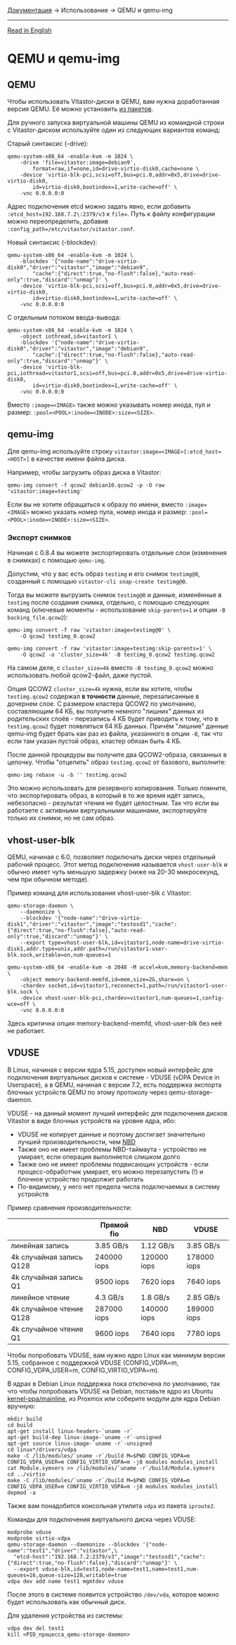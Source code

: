 [Документация](../../README-ru.md#документация) → Использование → QEMU и qemu-img

-----

[Read in English](qemu.en.md)

# QEMU и qemu-img

## QEMU

Чтобы использовать Vitastor-диски в QEMU, вам нужна доработанная версия QEMU.
Её можно установить [из пакетов](../installation/packages.ru.md).

Для ручного запуска виртуальной машины QEMU из командной строки с Vitastor-диском
используйте один из следующих вариантов команд:

Старый синтаксис (-drive):

```
qemu-system-x86_64 -enable-kvm -m 1024 \
    -drive 'file=vitastor:image=debian9',
        format=raw,if=none,id=drive-virtio-disk0,cache=none \
    -device 'virtio-blk-pci,scsi=off,bus=pci.0,addr=0x5,drive=drive-virtio-disk0,
        id=virtio-disk0,bootindex=1,write-cache=off' \
    -vnc 0.0.0.0:0
```

Адрес подключения etcd можно задать явно, если добавить `:etcd_host=192.168.7.2\:2379/v3` к `file=`.
Путь к файлу конфигурации можно переопределить, добавив `:config_path=/etc/vitastor/vitastor.conf`.

Новый синтаксис (-blockdev):

```
qemu-system-x86_64 -enable-kvm -m 1024 \
    -blockdev '{"node-name":"drive-virtio-disk0","driver":"vitastor","image":"debian9",
        "cache":{"direct":true,"no-flush":false},"auto-read-only":true,"discard":"unmap"}' \
    -device 'virtio-blk-pci,scsi=off,bus=pci.0,addr=0x5,drive=drive-virtio-disk0,
        id=virtio-disk0,bootindex=1,write-cache=off' \
    -vnc 0.0.0.0:0
```

С отдельным потоком ввода-вывода:

```
qemu-system-x86_64 -enable-kvm -m 1024 \
    -object iothread,id=vitastor1 \
    -blockdev '{"node-name":"drive-virtio-disk0","driver":"vitastor","image":"debian9",
        "cache":{"direct":true,"no-flush":false},"auto-read-only":true,"discard":"unmap"}' \
    -device 'virtio-blk-pci,iothread=vitastor1,scsi=off,bus=pci.0,addr=0x5,drive=drive-virtio-disk0,
        id=virtio-disk0,bootindex=1,write-cache=off' \
    -vnc 0.0.0.0:0
```

Вместо `:image=<IMAGE>` также можно указывать номер инода, пул и размер: `:pool=<POOL>:inode=<INODE>:size=<SIZE>`.

## qemu-img

Для qemu-img используйте строку `vitastor:image=<IMAGE>[:etcd_host=<HOST>]` в качестве имени файла диска.

Например, чтобы загрузить образ диска в Vitastor:

```
qemu-img convert -f qcow2 debian10.qcow2 -p -O raw 'vitastor:image=testimg'
```

Если вы не хотите обращаться к образу по имени, вместо `:image=<IMAGE>` можно указать номер пула, номер инода и размер:
`:pool=<POOL>:inode=<INODE>:size=<SIZE>`.

### Экспорт снимков

Начиная с 0.8.4 вы можете экспортировать отдельные слои (изменения в снимках) с помощью `qemu-img`.

Допустим, что у вас есть образ `testimg` и его снимок `testimg@0`, созданный с помощью `vitastor-cli snap-create testimg@0`.

Тогда вы можете выгрузить снимок `testimg@0` и данные, изменённые в `testimg` после создания снимка, отдельно,
с помощью следующих команд (ключевые моменты - использование `skip-parents=1` и опции `-B backing_file.qcow2`):

```
qemu-img convert -f raw 'vitastor:image=testimg@0' \
    -O qcow2 testimg_0.qcow2

qemu-img convert -f raw 'vitastor:image=testimg:skip-parents=1' \
    -O qcow2 -o 'cluster_size=4k' -B testimg_0.qcow2 testimg.qcow2
```

На самом деле, с `cluster_size=4k` вместо `-B testimg_0.qcow2` можно использовать любой qcow2-файл,
даже пустой.

Опция QCOW2 `cluster_size=4k` нужна, если вы хотите, чтобы `testimg.qcow2` содержал **в точности**
данные, перезаписанные в дочернем слое. С размером кластера QCOW2 по умолчанию, составляющим 64 КБ,
вы получите немного "лишних" данных из родительских слоёв - перезапись 4 КБ будет приводить к тому,
что в `testimg.qcow2` будет появляться 64 КБ данных. Причём "лишние" данные qemu-img будет брать
как раз из файла, указанного в опции `-B`, так что если там указан пустой образ, кластер обязан быть 4 КБ.

После данной процедуры вы получите два QCOW2-образа, связанных в цепочку. Чтобы "отцепить" образ
`testimg.qcow2` от базового, выполните:

```
qemu-img rebase -u -b '' testimg.qcow2
```

Это можно использовать для резервного копирования. Только помните, что экспортировать образ, в который
в то же время идёт запись, небезопасно - результат чтения не будет целостным. Так что если вы работаете
с активными виртуальными машинами, экспортируйте только их снимки, но не сам образ.

## vhost-user-blk

QEMU, начиная с 6.0, позволяет подключать диски через отдельный рабочий процесс.
Этот метод подключения называется `vhost-user-blk` и обычно имеет чуть меньшую
задержку (ниже на 20-30 микросекунд, чем при обычном методе).

Пример команд для использования vhost-user-blk с Vitastor:

```
qemu-storage-daemon \
    --daemonize \
    --blockdev '{"node-name":"drive-virtio-disk1","driver":"vitastor","image":"testosd1","cache":{"direct":true,"no-flush":false},"auto-read-only":true,"discard":"unmap"}' \
    --export type=vhost-user-blk,id=vitastor1,node-name=drive-virtio-disk1,addr.type=unix,addr.path=/run/vitastor1-user-blk.sock,writable=on,num-queues=1

qemu-system-x86_64 -enable-kvm -m 2048 -M accel=kvm,memory-backend=mem \
    -object memory-backend-memfd,id=mem,size=2G,share=on \
    -chardev socket,id=vitastor1,reconnect=1,path=/run/vitastor1-user-blk.sock \
    -device vhost-user-blk-pci,chardev=vitastor1,num-queues=1,config-wce=off \
    -vnc 0.0.0.0:0
```

Здесь критична опция memory-backend-memfd, vhost-user-blk без неё не работает.

## VDUSE

В Linux, начиная с версии ядра 5.15, доступен новый интерфейс для подключения виртуальных дисков
к системе - VDUSE (vDPA Device in Userspace), а в QEMU, начиная с версии 7.2, есть поддержка
экспорта блочных устройств QEMU по этому протоколу через qemu-storage-daemon.

VDUSE - на данный момент лучший интерфейс для подключения дисков Vitastor в виде блочных
устройств на уровне ядра, ибо:
- VDUSE не копирует данные и поэтому достигает значительно лучшей производительности, чем [NBD](nbd.ru.md)
- Также оно не имеет проблемы NBD-таймаута - устройство не умирает, если операция выполняется слишком долго
- Также оно не имеет проблемы подвисающих устройств - если процесс-обработчик умирает, его можно
  перезапустить (!) и блочное устройство продолжит работать
- По-видимому, у него нет предела числа подключаемых в систему устройств

Пример сравнения производительности:

|                          | Прямой fio  | NBD         | VDUSE       |
|--------------------------|-------------|-------------|-------------|
| линейная запись          | 3.85 GB/s   | 1.12 GB/s   | 3.85 GB/s   |
| 4k случайная запись Q128 | 240000 iops | 120000 iops | 178000 iops |
| 4k случайная запись Q1   | 9500 iops   | 7620 iops   | 7640 iops   |
| линейное чтение          | 4.3 GB/s    | 1.8 GB/s    | 2.85 GB/s   |
| 4k случайное чтение Q128 | 287000 iops | 140000 iops | 189000 iops |
| 4k случайное чтение Q1   | 9600 iops   | 7640 iops   | 7780 iops   |

Чтобы попробовать VDUSE, вам нужно ядро Linux как минимум версии 5.15, собранное с поддержкой
VDUSE (CONFIG_VDPA=m, CONFIG_VDPA_USER=m, CONFIG_VIRTIO_VDPA=m).

В ядрах в Debian Linux поддержка пока отключена по умолчанию, так что чтобы попробовать VDUSE
на Debian, поставьте ядро из Ubuntu [kernel-ppa/mainline](https://kernel.ubuntu.com/~kernel-ppa/mainline/),
из Proxmox или соберите модули для ядра Debian вручную:

```
mkdir build
cd build
apt-get install linux-headers-`uname -r`
apt-get build-dep linux-image-`uname -r`-unsigned
apt-get source linux-image-`uname -r`-unsigned
cd linux*/drivers/vdpa
make -C /lib/modules/`uname -r`/build M=$PWD CONFIG_VDPA=m CONFIG_VDPA_USER=m CONFIG_VIRTIO_VDPA=m -j8 modules modules_install
cat Module.symvers >> /lib/modules/`uname -r`/build/Module.symvers
cd ../virtio
make -C /lib/modules/`uname -r`/build M=$PWD CONFIG_VDPA=m CONFIG_VDPA_USER=m CONFIG_VIRTIO_VDPA=m -j8 modules modules_install
depmod -a
```

Также вам понадобится консольная утилита `vdpa` из пакета `iproute2`.

Команды для подключения виртуального диска через VDUSE:

```
modprobe vduse
modprobe virtio-vdpa
qemu-storage-daemon --daemonize --blockdev '{"node-name":"test1","driver":"vitastor",\
  "etcd-host":"192.168.7.2:2379/v3","image":"testosd1","cache":{"direct":true,"no-flush":false},"discard":"unmap"}' \
  --export vduse-blk,id=test1,node-name=test1,name=test1,num-queues=16,queue-size=128,writable=true
vdpa dev add name test1 mgmtdev vduse
```

После этого в системе появится устройство `/dev/vda`, которое можно будет использовать как
обычный диск.

Для удаления устройства из системы:

```
vdpa dev del test1
kill <PID_процесса_qemu-storage-daemon>
```
